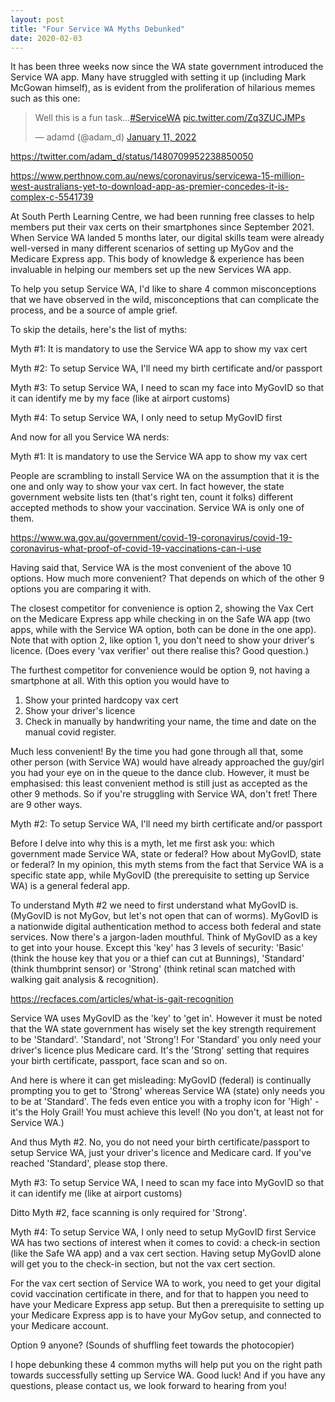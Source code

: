 ```yaml
---
layout: post
title: "Four Service WA Myths Debunked"
date: 2020-02-03
---
```

It has been three weeks now since the WA state government introduced the  Service WA app. Many have struggled with setting it up (including Mark McGowan himself), as is evident from the proliferation of hilarious memes such as this one:

<blockquote class="twitter-tweet"><p lang="en" dir="ltr">Well this is a fun task…<a href="https://twitter.com/hashtag/ServiceWA?src=hash&amp;ref_src=twsrc%5Etfw">#ServiceWA</a> <a href="https://t.co/Zq3ZUCJMPs">pic.twitter.com/Zq3ZUCJMPs</a></p>&mdash; adamd (@adam_d) <a href="https://twitter.com/adam_d/status/1480709952238850050?ref_src=twsrc%5Etfw">January 11, 2022</a></blockquote> <script async src="https://platform.twitter.com/widgets.js" charset="utf-8"></script>

https://twitter.com/adam_d/status/1480709952238850050

https://www.perthnow.com.au/news/coronavirus/servicewa-15-million-west-australians-yet-to-download-app-as-premier-concedes-it-is-complex-c-5541739

At South Perth Learning Centre, we had been running free classes to help members put their vax certs on their smartphones since September 2021. When Service WA landed 5 months later, our digital skills team were already well-versed in many different scenarios of setting up MyGov and the Medicare Express app. This body of knowledge & experience has been invaluable in helping our members set up the new Services WA app.

To help you setup Service WA, I'd like to share 4 common misconceptions that we have observed in the wild, misconceptions that can complicate the process, and be a source of ample grief.

To skip the details, here's the list of myths:

Myth #1: It is mandatory to use the Service WA app to show my vax cert

Myth #2: To setup Service WA, I'll need my birth certificate and/or passport

Myth #3: To setup Service WA, I need to scan my face into MyGovID so that it can identify me by my face (like at airport customs)

Myth #4: To setup Service WA, I only need to setup MyGovID first

And now for all you Service WA nerds:

Myth #1: It is mandatory to use the Service WA app to show my vax cert

People are scrambling to install Service WA on the assumption that it is the one and only way to show your vax cert. In fact however, the state government website lists ten (that's right ten, count it folks) different accepted methods to show your vaccination. Service WA is only one of them.

https://www.wa.gov.au/government/covid-19-coronavirus/covid-19-coronavirus-what-proof-of-covid-19-vaccinations-can-i-use

Having said that, Service WA is the most convenient of the above 10 options. How much more convenient? That depends on which of the other 9 options you are comparing it with.

The closest competitor for convenience is option 2, showing the Vax Cert on the Medicare Express app while checking in on the Safe WA app (two apps, while with the Service WA option, both can be done in the one app). Note that with option 2, like option 1, you don't need to show your driver's licence. (Does every 'vax verifier' out there realise this? Good question.)

The furthest competitor for convenience would be option 9, not having a smartphone at all. With this option you would have to

1. Show your printed hardcopy vax cert
2. Show your driver's licence
3. Check in manually by handwriting your name, the time and date on the manual covid register.

Much less convenient! By the time you had gone through all that, some other person (with Service WA) would have already approached the guy/girl you had your eye on in the queue to the dance club. However, it must be emphasised: this least convenient method is still just as accepted as the other 9 methods. So if you're struggling with Service WA, don't fret! There are 9 other ways.

Myth #2: To setup Service WA, I'll need my birth certificate and/or passport

Before I delve into why this is a myth, let me first ask you: which government made Service WA, state or federal? How about MyGovID, state or federal? In my opinion, this myth stems from the fact that Service WA is a specific state app, while MyGovID (the prerequisite to setting up Service WA) is a general federal app.

To understand Myth #2 we need to first understand what MyGovID is. (MyGovID is not MyGov, but let's not open that can of worms). MyGovID is a nationwide digital authentication method to access both federal and state services. Now there's a jargon-laden mouthful. Think of MyGovID as a key to get into your house. Except this 'key' has 3 levels of security: 'Basic' (think the house key that you or a thief can cut at Bunnings), 'Standard' (think thumbprint sensor) or 'Strong' (think retinal scan matched with walking gait analysis & recognition).

https://recfaces.com/articles/what-is-gait-recognition

Service WA uses MyGovID as the 'key' to 'get in'. However it must be noted that the WA state government has wisely set the key strength requirement to be 'Standard'. 'Standard', not 'Strong'! For 'Standard' you only need your driver's licence plus Medicare card. It's the 'Strong' setting that requires your birth certificate, passport, face scan and so on.

And here is where it can get misleading: MyGovID (federal) is continually prompting you to get to 'Strong' whereas Service WA (state) only needs you to be at 'Standard'. The feds even entice you with a trophy icon for 'High' - it's the Holy Grail! You must achieve this level! (No you don't, at least not for Service WA.)

And thus Myth #2. No, you do not need your birth certificate/passport to setup Service WA, just your driver's licence and Medicare card. If you've reached 'Standard', please stop there.

Myth #3: To setup Service WA, I need to scan my face into MyGovID so that it can identify me (like at airport customs)

Ditto Myth #2, face scanning is only required for 'Strong'.

Myth #4: To setup Service WA, I only need to setup MyGovID first
Service WA has two sections of interest when it comes to covid: a check-in section (like the Safe WA app) and a vax cert section. Having setup MyGovID alone will get you to the check-in section, but not the vax cert section.

For the vax cert section of Service WA to work, you need to get your digital covid vaccination certificate in there, and for that to happen you need to have your Medicare Express app setup. But then a prerequisite to setting up your Medicare Express app is to have your MyGov setup, and connected to your Medicare account.

Option 9 anyone? (Sounds of shuffling feet towards the photocopier)
 
I hope debunking these 4 common myths will help put you on the right path towards successfully setting up Service WA. Good luck! And if you have any questions, please contact us, we look forward to hearing from you!
